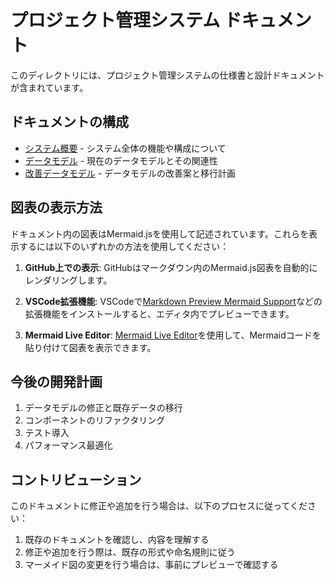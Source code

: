 # プロジェクト管理システム ドキュメント

このディレクトリには、プロジェクト管理システムの仕様書と設計ドキュメントが含まれています。

## ドキュメントの構成

- [システム概要](./system-overview.md) - システム全体の機能や構成について
- [データモデル](./data-model.md) - 現在のデータモデルとその関連性
- [改善データモデル](./improved-data-model.md) - データモデルの改善案と移行計画

## 図表の表示方法

ドキュメント内の図表はMermaid.jsを使用して記述されています。これらを表示するには以下のいずれかの方法を使用してください：

1. **GitHub上での表示**: GitHubはマークダウン内のMermaid.js図表を自動的にレンダリングします。

2. **VSCode拡張機能**: VSCodeで[Markdown Preview Mermaid Support](https://marketplace.visualstudio.com/items?itemName=bierner.markdown-mermaid)などの拡張機能をインストールすると、エディタ内でプレビューできます。

3. **Mermaid Live Editor**: [Mermaid Live Editor](https://mermaid.live/)を使用して、Mermaidコードを貼り付けて図表を表示できます。

## 今後の開発計画

1. データモデルの修正と既存データの移行
2. コンポーネントのリファクタリング
3. テスト導入
4. パフォーマンス最適化

## コントリビューション

このドキュメントに修正や追加を行う場合は、以下のプロセスに従ってください：

1. 既存のドキュメントを確認し、内容を理解する
2. 修正や追加を行う際は、既存の形式や命名規則に従う
3. マーメイド図の変更を行う場合は、事前にプレビューで確認する 